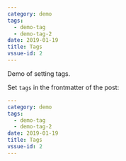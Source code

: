 ```yaml
---
category: demo
tags:
  - demo-tag
  - demo-tag-2
date: 2019-01-19
title: Tags
vssue-id: 2
---
```


Demo of setting tags.

<!-- more -->

Set `tags` in the frontmatter of the post:

```yaml {3,4}
---
category: demo
tags:
  - demo-tag
  - demo-tag-2
date: 2019-01-19
title: Tags
vssue-id: 2
---
```